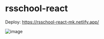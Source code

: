 # rsschool-react

Deploy: https://rsschool-react-mk.netlify.app/

![image](https://user-images.githubusercontent.com/94698037/226132800-6017b02d-2551-408b-8939-cc5b0fefa791.png)
